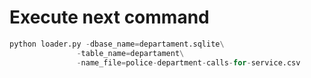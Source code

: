 # Execute next command
```python
python loader.py -dbase_name=departament.sqlite\
               -table_name=departament\
               -name_file=police-department-calls-for-service.csv
```
